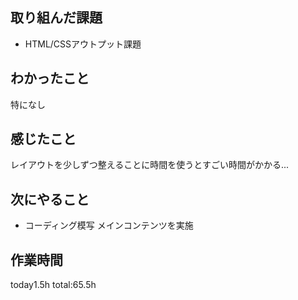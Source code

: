 ## 取り組んだ課題
* HTML/CSSアウトプット課題
## わかったこと
  特になし
## 感じたこと
  レイアウトを少しずつ整えることに時間を使うとすごい時間がかかる...
## 次にやること 
* コーディング模写 メインコンテンツを実施

## 作業時間
 today1.5h
 total:65.5h